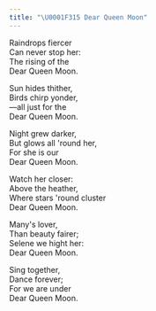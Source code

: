 ```yaml
---
title: "\U0001F315 Dear Queen Moon"
---
```


Raindrops fiercer<br>
Can never stop her:<br>
The rising of the<br>
Dear Queen Moon.

Sun hides thither,<br>
Birds chirp yonder,<br>
—all just for the<br>
Dear Queen Moon.<br>

Night grew darker,<br>
But glows all 'round her,<br>
For she is our<br>
Dear Queen Moon.

Watch her closer:<br>
Above the heather,<br>
Where stars 'round cluster<br>
Dear Queen Moon.

Many's lover,<br>
Than beauty fairer;<br>
Selene we hight her:<br>
Dear Queen Moon.

Sing together,<br>
Dance forever;<br>
For we are under<br>
Dear Queen Moon.
